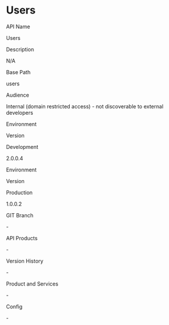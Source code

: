 Users
=====

API Name

Users

Description

N/A

Base Path

users

Audience

Internal (domain restricted access) - not discoverable to external developers

Environment

Version

Development

2.0.0.4

Environment

Version

Production

1.0.0.2

GIT Branch

\-

API Products

\-

Version History

\-

Product and Services

\-

Config

\-